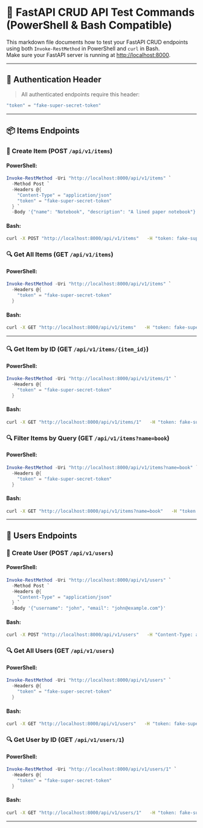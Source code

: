 
# 🧪 FastAPI CRUD API Test Commands (PowerShell & Bash Compatible)

This markdown file documents how to test your FastAPI CRUD endpoints using both `Invoke-RestMethod` in PowerShell and `curl` in Bash.  
Make sure your FastAPI server is running at [http://localhost:8000](http://localhost:8000).

---

## 🔐 Authentication Header

> All authenticated endpoints require this header:

```powershell
"token" = "fake-super-secret-token"
```

---

## 📦 Items Endpoints

### 📃 Create Item (POST `/api/v1/items`)

#### PowerShell:

```powershell
Invoke-RestMethod -Uri "http://localhost:8000/api/v1/items" `
  -Method Post `
  -Headers @{
    "Content-Type" = "application/json"
    "token" = "fake-super-secret-token"
  } `
  -Body '{"name": "Notebook", "description": "A lined paper notebook"}'
```

#### Bash:

```bash
curl -X POST "http://localhost:8000/api/v1/items"   -H "token: fake-super-secret-token"   -H "Content-Type: application/json"   -d '{"name": "Notebook", "description": "A lined paper notebook"}'
```


### 🔍 Get All Items (GET `/api/v1/items`)

#### PowerShell:

```powershell
Invoke-RestMethod -Uri "http://localhost:8000/api/v1/items" `
  -Headers @{
    "token" = "fake-super-secret-token"
  }
```

#### Bash:

```bash
curl -X GET "http://localhost:8000/api/v1/items"   -H "token: fake-super-secret-token"
```

---

### 🔍 Get Item by ID (GET `/api/v1/items/{item_id}`)

#### PowerShell:

```powershell
Invoke-RestMethod -Uri "http://localhost:8000/api/v1/items/1" `
  -Headers @{
    "token" = "fake-super-secret-token"
  }
```

#### Bash:

```bash
curl -X GET "http://localhost:8000/api/v1/items/1"   -H "token: fake-super-secret-token"
```

### 🔍 Filter Items by Query (GET `/api/v1/items?name=book`)

#### PowerShell:

```powershell
Invoke-RestMethod -Uri "http://localhost:8000/api/v1/items?name=book" `
  -Headers @{
    "token" = "fake-super-secret-token"
  }
```

#### Bash:

```bash
curl -X GET "http://localhost:8000/api/v1/items?name=book"   -H "token: fake-super-secret-token"
```

---

## 👤 Users Endpoints

### 📃 Create User (POST `/api/v1/users`)

#### PowerShell:

```powershell
Invoke-RestMethod -Uri "http://localhost:8000/api/v1/users" `
  -Method Post `
  -Headers @{
    "Content-Type" = "application/json"
  } `
  -Body '{"username": "john", "email": "john@example.com"}'
```

#### Bash:

```bash
curl -X POST "http://localhost:8000/api/v1/users"   -H "Content-Type: application/json"   -d '{"username": "john", "email": "john@example.com"}'
```


### 🔍 Get All Users (GET `/api/v1/users`)

#### PowerShell:

```powershell
Invoke-RestMethod -Uri "http://localhost:8000/api/v1/users" `
  -Headers @{
    "token" = "fake-super-secret-token"
  }
```

#### Bash:

```bash
curl -X GET "http://localhost:8000/api/v1/users"   -H "token: fake-super-secret-token"
```

### 🔍 Get User by ID (GET `/api/v1/users/1`)

#### PowerShell:

```powershell
Invoke-RestMethod -Uri "http://localhost:8000/api/v1/users/1" `
  -Headers @{
    "token" = "fake-super-secret-token"
  }
```

#### Bash:

```bash
curl -X GET "http://localhost:8000/api/v1/users/1"   -H "token: fake-super-secret-token"
```

---
